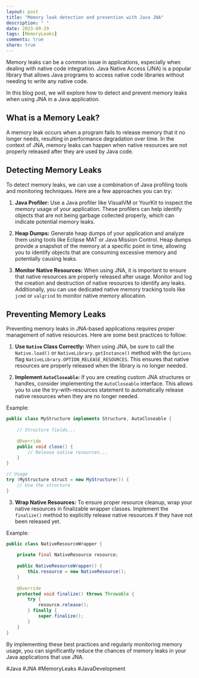 ```yaml
---
layout: post
title: "Memory leak detection and prevention with Java JNA"
description: " "
date: 2023-09-29
tags: [MemoryLeaks]
comments: true
share: true
---
```


Memory leaks can be a common issue in applications, especially when dealing with native code integration. Java Native Access (JNA) is a popular library that allows Java programs to access native code libraries without needing to write any native code.

In this blog post, we will explore how to detect and prevent memory leaks when using JNA in a Java application.

## What is a Memory Leak?

A memory leak occurs when a program fails to release memory that it no longer needs, resulting in performance degradation over time. In the context of JNA, memory leaks can happen when native resources are not properly released after they are used by Java code.

## Detecting Memory Leaks

To detect memory leaks, we can use a combination of Java profiling tools and monitoring techniques. Here are a few approaches you can try:

1. **Java Profiler:** Use a Java profiler like VisualVM or YourKit to inspect the memory usage of your application. These profilers can help identify objects that are not being garbage collected properly, which can indicate potential memory leaks.

2. **Heap Dumps:** Generate heap dumps of your application and analyze them using tools like Eclipse MAT or Java Mission Control. Heap dumps provide a snapshot of the memory at a specific point in time, allowing you to identify objects that are consuming excessive memory and potentially causing leaks.

3. **Monitor Native Resources:** When using JNA, it is important to ensure that native resources are properly released after usage. Monitor and log the creation and destruction of native resources to identify any leaks. Additionally, you can use dedicated native memory tracking tools like `jcmd` or `valgrind` to monitor native memory allocation.

## Preventing Memory Leaks

Preventing memory leaks in JNA-based applications requires proper management of native resources. Here are some best practices to follow:

1. **Use `Native` Class Correctly:** When using JNA, be sure to call the `Native.load()` or `NativeLibrary.getInstance()` method with the `Options` flag `NativeLibrary.OPTION_RELEASE_RESOURCES`. This ensures that native resources are properly released when the library is no longer needed.

2. **Implement `AutoCloseable`:** If you are creating custom JNA structures or handles, consider implementing the `AutoCloseable` interface. This allows you to use the try-with-resources statement to automatically release native resources when they are no longer needed.

Example:

```java
public class MyStructure implements Structure, AutoCloseable {
    
    // Structure fields...
    
    @Override
    public void close() {
        // Release native resources...
    }
}

// Usage
try (MyStructure struct = new MyStructure()) {
    // Use the structure
}
```

3. **Wrap Native Resources:** To ensure proper resource cleanup, wrap your native resources in finalizable wrapper classes. Implement the `finalize()` method to explicitly release native resources if they have not been released yet.

Example:

```java
public class NativeResourceWrapper {
    
    private final NativeResource resource;
    
    public NativeResourceWrapper() {
        this.resource = new NativeResource();
    }
    
    @Override
    protected void finalize() throws Throwable {
        try {
            resource.release();
        } finally {
            super.finalize();
        }
    }
}
```

By implementing these best practices and regularly monitoring memory usage, you can significantly reduce the chances of memory leaks in your Java applications that use JNA.

#Java #JNA #MemoryLeaks #JavaDevelopment